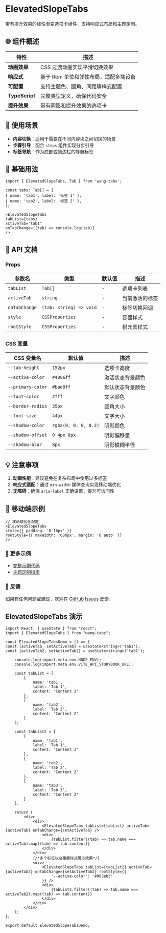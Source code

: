 # ElevatedSlopeTabs

带有提升效果的线性渐变选项卡组件，支持响应式布局和主题定制。

## 🌐 组件概述

| 特性             | 描述                    |
|----------------|-----------------------|
| **动画效果**       | CSS 过渡动画实现平滑切换效果      |
| **响应式**        | 基于 Rem 单位和弹性布局，适配多端设备 |
| **可配置**        | 支持主题色、圆角、间距等样式配置      |
| **TypeScript** | 完整类型定义，确保代码安全         |
| **提升效果**     | 带有阴影和提升效果的选项卡          |

## 📱 使用场景

- **内容切换**：适用于需要在不同内容块之间切换的场景
- **步骤引导**：配合 `steps` 组件实现分步引导
- **标签导航**：作为底部或侧边栏的导航标签

## 🚀 基础用法

```tsx
import { ElevatedSlopeTabs, Tab } from 'wang-tabs';

const tabs: Tab[] = [
{ name: 'tab1', label: '标签 1' },
{ name: 'tab2', label: '标签 2' },
];

<ElevatedSlopeTabs
tabList={tabs}
activeTab="tab1"
onTabChange={(tab) => console.log(tab)}
/>
```
## 📖 API 文档

### Props

| 参数名           | 类型                      | 默认值 | 描述      |
|---------------|-------------------------|-----|---------|
| `tabList`     | `Tab[]`                 | -   | 选项卡列表   |
| `activeTab`   | `string`                | -   | 当前激活的标签 |
| `onTabChange` | `(tab: string) => void` | -   | 标签切换回调  |
| `style`       | `CSSProperties`         | -   | 容器样式    |
| `rootStyle`   | `CSSProperties`         | -   | 根元素样式   |

### CSS 变量

| CSS 变量名          | 默认值      | 描述                     |
|-------------------|-----------|------------------------|
| `--tab-height`    | `152px`   | 选项卡高度                 |
| `--active-color`  | `#4096ff` | 激活状态背景颜色             |
| `--primary-color` | `#bae0ff` | 默认状态背景颜色             |
| `--font-color`    | `#fff`    | 文字颜色                   |
| `--border-radius` | `35px`    | 圆角大小                  |
| `--font-size`     | `44px`    | 文字大小                  |
| `--shadow-color`  | `rgba(0, 0, 0, 0.2)` | 阴影颜色                |
| `--shadow-offset` | `0 4px 8px` | 阴影偏移量               |
| `--shadow-blur`   | `8px`     | 阴影模糊半径              |

## 💡 注意事项

1. **动画性能**：建议避免在复杂布局中使用过多标签
2. **响应式适配**：通过 `min-width` 媒体查询实现移动端优化
3. **无障碍**：确保 `aria-label` 正确设置，提升可访问性

## 📱 移动端示例

```tsx
// 移动端优化配置
<ElevatedSlopeTabs
style={{ padding: '0 16px' }}
rootStyle={{ maxWidth: '600px', margin: '0 auto' }}
/>
```
### 🚀 更多示例

- [完整示例代码](https://github.com/0418wangweijie/wang-tabs/blob/main/examples/ElevatedSlopeTabs.tsx)
- [主题定制指南](https://wang-tabs-docs.vercel.app/guide/theme)

### 📢 反馈

如果有任何问题或建议，欢迎在 [GitHub Issues](https://github.com/0418wangweijie/wang-tabs/issues) 反馈。

## ElevatedSlopeTabs 演示

```tsx
import React, { useState } from "react";
import { ElevatedSlopeTabs } from "wang-tabs";

const ElevatedSlopeTabsDemo = () => {
const [activeTab, setActiveTab] = useState<string>('tab1');
const [activeTab2, setActiveTab2] = useState<string>('tab1');

    console.log(import.meta.env.NODE_ENV);
    console.log(import.meta.env.VITE_API_STORYBOOK_URL);

    const tabList = [
        {
            name: 'tab1',
            label: 'Tab 1',
            content: 'Content 1'
        },
        {
            name: 'tab2',
            label: 'Tab 2',
            content: 'Content 2'
        }
    ];

    const tabList2 = [
        {
            name: 'tab1',
            label: 'Tab 1',
            content: 'Content 1'
        },
        {
            name: 'tab2',
            label: 'Tab 2',
            content: 'Content 2'
        },
        {
            name: 'tab3',
            label: 'Tab 3',
            content: 'Content 3'
        }
    ];

    return (
        <div>
            <div>
                <ElevatedSlopeTabs tabList={tabList} activeTab={activeTab} onTabChange={setActiveTab} />
                <div>
                    {tabList.filter((tab) => tab.name === activeTab).map((tab) => tab.content)}
                </div>
            </div>
            {/*多个标签以及重置样式展示效果*/}
            <div>
                <ElevatedSlopeTabs tabList={tabList2} activeTab={activeTab2} onTabChange={setActiveTab2} rootStyle={{
                    '--active-color': '#003eb3'
                }} />
                <div>
                    {tabList2.filter((tab) => tab.name === activeTab2).map((tab) => tab.content)}
                </div>
            </div>
        </div>
    );
};

export default ElevatedSlopeTabsDemo;
```
<script setup>
import { ref } from 'vue'

const storybookUrl = ref(process.env.VITE_API_STORYBOOK_URL);
</script>

<iframe
:src="`${storybookUrl}/iframe.html?viewMode=story&id=elevatedslopetabs--primary&globals=&args=`"
style="width: 100%; height:600px; border: none"
title="ElevatedSlopeTabs 演示"
>
未加载
</iframe>
